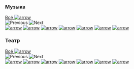 <section class="category-wrapper">
      <div class="category-container" id="music">
        <div class="category-info">
          <h3 class="category-title">Музыка</h3>
          <a class="category-link" href="#">
            <span>Всё</span>
            <img
              class="category-arrow-icon"
              src="assets/svg/arrow-right.svg"
              alt="arrow"
            />
          </a>
          <div class="category-pagination">
            <img
              id="prev-button"
              class="category-arrow disabled"
              src="assets/svg/arrow-circle-left.svg"
              alt="Previous"
            />
            <img
              id="next-button"
              class="category-arrow"
              src="assets/svg/arrow-circle-right.svg"
              alt="Next"
            />
          </div>
        </div>
        <div class="category-slider">
          <a href="" class="category-slider__link"
            ><img
              class="category-slider__icon"
              src="assets/images/first.jfif"
              alt="arrow"
          /></a>
          <a href="" class="category-slider__link"
            ><img
              class="category-slider__icon"
              src="assets/images/second.jfif"
              alt="arrow"
          /></a>
          <a href="" class="category-slider__link">
            <img
              class="category-slider__icon"
              src="assets/images/third.jfif"
              alt="arrow"
          /></a>
          <a href="" class="category-slider__link"
            ><img
              class="category-slider__icon"
              src="assets/images/fourth.jfif"
              alt="arrow"
          /></a>
          <a href="" class="category-slider__link"
            ><img
              class="category-slider__icon"
              src="assets/images/fifth.jfif"
              alt="arrow"
          /></a>
          <a href="" class="category-slider__link"
            ><img
              class="category-slider__icon"
              src="assets/images/sixth.jfif"
              alt="arrow"
          /></a>
          <a href="" class="category-slider__link"
            ><img
              class="category-slider__icon"
              src="assets/images/seventh.jfif"
              alt="arrow"
          /></a>
        </div>
      </div>
      <div class="category-container" id="music">
        <div class="category-info">
          <h3 class="category-title">Театр</h3>
          <a class="category-link" href="#">
            <span>Всё</span>
            <img
              class="category-arrow-icon"
              src="assets/svg/arrow-right.svg"
              alt="arrow"
            />
          </a>
          <div class="category-pagination">
            <img
              id="prev-button"
              class="category-arrow disabled"
              src="assets/svg/arrow-circle-left.svg"
              alt="Previous"
            />
            <img
              id="next-button"
              class="category-arrow"
              src="assets/svg/arrow-circle-right.svg"
              alt="Next"
            />
          </div>
        </div>
        <div class="category-slider">
          <a href="" class="category-slider__link"
            ><img
              class="category-slider__icon"
              src="assets/images/first.jfif"
              alt="arrow"
          /></a>
          <a href="" class="category-slider__link"
            ><img
              class="category-slider__icon"
              src="assets/images/second.jfif"
              alt="arrow"
          /></a>
          <a href="" class="category-slider__link">
            <img
              class="category-slider__icon"
              src="assets/images/third.jfif"
              alt="arrow"
          /></a>
          <a href="" class="category-slider__link"
            ><img
              class="category-slider__icon"
              src="assets/images/fourth.jfif"
              alt="arrow"
          /></a>
          <a href="" class="category-slider__link"
            ><img
              class="category-slider__icon"
              src="assets/images/fifth.jfif"
              alt="arrow"
          /></a>
          <a href="" class="category-slider__link"
            ><img
              class="category-slider__icon"
              src="assets/images/sixth.jfif"
              alt="arrow"
          /></a>
          <a href="" class="category-slider__link"
            ><img
              class="category-slider__icon"
              src="assets/images/seventh.jfif"
              alt="arrow"
          /></a>
        </div>
      </div>
</section>
